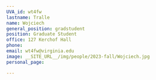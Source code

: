 ```yaml
---
UVA_id: wt4fw
lastname: Tralle
name: Wojciech
general_position: gradstudent
position: Graduate Student
office: 127 Kerchof Hall
phone: 
email: wt4fw@virginia.edu
image: __SITE_URL__/img/people/2023-fall/Wojciech.jpg
personal_page: 

---
```



